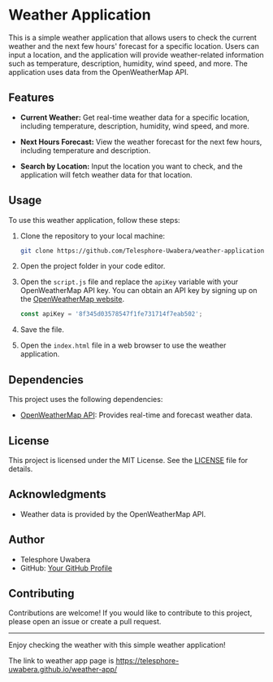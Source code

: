 # Weather Application

This is a simple weather application that allows users to check the current weather and the next few hours' forecast for a specific location. Users can input a location, and the application will provide weather-related information such as temperature, description, humidity, wind speed, and more. The application uses data from the OpenWeatherMap API.


## Features

- **Current Weather:** Get real-time weather data for a specific location, including temperature, description, humidity, wind speed, and more.

- **Next Hours Forecast:** View the weather forecast for the next few hours, including temperature and description.

- **Search by Location:** Input the location you want to check, and the application will fetch weather data for that location.

## Usage

To use this weather application, follow these steps:

1. Clone the repository to your local machine:

   ```bash
   git clone https://github.com/Telesphore-Uwabera/weather-application.git
   ```

2. Open the project folder in your code editor.

3. Open the `script.js` file and replace the `apiKey` variable with your OpenWeatherMap API key. You can obtain an API key by signing up on the [OpenWeatherMap website](https://openweathermap.org/).

   ```javascript
   const apiKey = '8f345d03578547f1fe731714f7eab502';
   ```

4. Save the file.

5. Open the `index.html` file in a web browser to use the weather application.

## Dependencies

This project uses the following dependencies:

- [OpenWeatherMap API](https://openweathermap.org/): Provides real-time and forecast weather data.

## License

This project is licensed under the MIT License. See the [LICENSE](LICENSE) file for details.

## Acknowledgments

- Weather data is provided by the OpenWeatherMap API.

## Author

- Telesphore Uwabera
- GitHub: [Your GitHub Profile](https://github.com/Telesphore-Uwabera)

## Contributing

Contributions are welcome! If you would like to contribute to this project, please open an issue or create a pull request.

---

Enjoy checking the weather with this simple weather application!

The link to weather app page is https://telesphore-uwabera.github.io/weather-app/
